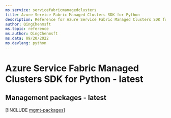 ```yaml
---
ms.service: servicefabricmanagedclusters
title: Azure Service Fabric Managed Clusters SDK for Python
description: Reference for Azure Service Fabric Managed Clusters SDK for Python
author: QingChenmsft
ms.topic: reference
ms.author: QingChenmsft
ms.data: 09/20/2022
ms.devlang: python
---
```

# Azure Service Fabric Managed Clusters SDK for Python - latest

## Management packages - latest
[!INCLUDE [mgmt-packages](service-fabric-managed-clusters-mgmt-index.md)]